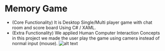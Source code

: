 # Memory Game 
- (Core Functionality) It is Desktop Single/Multi player game with chat room and score board Using C# / XAML.
- (Extra Functionality) We applied Human Computer Interaction Concepts in this project we made the user play the game using camera
instead of normal input (mouse).
![alt text](https://im4.ezgif.com/tmp/ezgif-4-425effa3c9.gif)